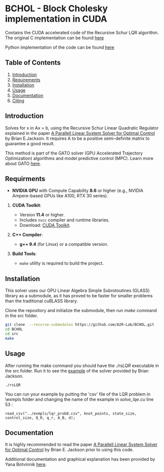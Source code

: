 # BCHOL - Block Cholesky implementation in CUDA

Contains the CUDA accelerated code of the Recursive Schur LQR algorithm. The original C implementation can be found [here](https://github.com/bjack205/rsLQR/)

Python implementation of the code can be found [here](https://github.com/A2R-Lab/BCHOL-python)

## Table of Contents  
1. [Introduction](#introduction)  
2. [Requirements](#requirements)  
3. [Installation](#installation)  
4. [Usage](#usage)
5. [Documentation](#documentation)
6. [Citing](#citing)  

## Introduction
Solves for x in Ax = b, using the Recursive Schur Linear Quadratic Regulator explained in the paper [A Parallell Linear System Solver for Optimal Control](https://bjack205.github.io/papers/rslqr.pdf) by Brian E.Jackson. It requires A to be a positive semi-definite matrix to guarantee a good result.

This method is part of the GATO solver (GPU Accelerated Trajectory Optimization) algorithms and model predictive control (MPC). Learn more about  GATO [here](https://github.com/A2R-Lab/TrajoptMPCReference).


## Requirments

- **NVIDIA GPU** with Compute Capability **8.6** or higher (e.g., NVIDIA Ampere-based GPUs like A100, RTX 30 series).

1. **CUDA Toolkit**:
   - Version **11.4** or higher.
   - Includes `nvcc` compiler and runtime libraries.
   - Download: [CUDA Toolkit](https://developer.nvidia.com/cuda-downloads).

2. **C++ Compiler**:
   - **g++ 9.4** (for Linux) or a compatible version.

3. **Build Tools**:
   - `make` utility is required to build the project.
  
## Installation

   This solver uses our GPU Linear Algebra Simple Subrotoutines (GLASS) library as a submodule, as it has proved to be faster for smaller problems than the traditional cuBLASS library.
   
   Clone the repository and initialize the submodule, then run *make* command in the src folder.
   ```bash
   git clone  --recurse-submodules https://github.com/A2R-Lab/BCHOL.git
   cd BCHOL
   cd src
   make
```

## Usage
After running the make command you should have the *./rsLQR* executable in the src folder.  Run it to see the [example](https://github.com/bjack205/rsLQR/blob/main/lqr_prob.json) of the solver provided by Brian Jackson.

`./rsLQR`

You can run your example by putting the 'csv' file of the LQR problem in \exmpls folder and changing the name of the example in *solve_lqe.cu* line 53 :

`read_csv("../exmpls/lqr_prob8.csv", knot_points, state_size, control_size, Q_R, q_r, A_B, d); `



## Documentation
It is highly recommended to read the paper [A Parallell Linear System Solver for Optimal Control](https://bjack205.github.io/papers/rslqr.pdf) by Brian E. Jackson prior to using this code.

Additional documentation and graphical explanation has been provided by Yana Botvinnik [here](https://github.com/A2R-Lab/BCHOL/tree/main/doc).


